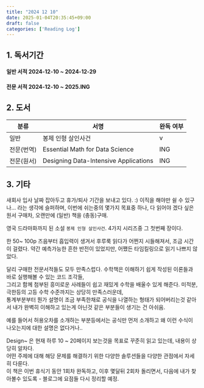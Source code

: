 ```yaml
---
title: "2024 12 10"
date: 2025-01-04T20:35:45+09:00
draft: false
categories: ['Reading Log']
---
```


## 1. 독서기간

#### 일반 서적 2024-12-10 ~ 2024-12-29
#### 전문 서적 2024-12-10 ~ 2025.ING

## 2. 도서

|분류 | 서명                |  완독 여부    |
|-| --------------- | ----|
|일반| 봉제 인형 살인사건  | v |
|전문(번역)| Essential Math for Data Science | ING |
|전문(원서)| Designing Data-Intensive Applications | ING |


## 3. 기타 

새회사 입사 날짜 잡아두고 휴가/퇴사 기간을 보내고 있다. :)
이직을 해야만 쉴 수 있구나... 라는 생각에 슬퍼하며, 이번에 쉬는중의 몇가지 목표중 하나,
다 읽어야 겠다 싶은 원서 구매차, 오랜만에 (일반) 책을 (충동)구매. 

영국 드라마화까지 된 소설 `봉제 인형 살인사건`. 4가지 시리즈중 그 첫번째 장이다.  

한 50~ 100p 즈음부터 흡입력이 생겨서 후루룩 읽다가 어쩐지 시들해져서, 조금 시간이 걸렸다.
약간 예측가능한 흔한 반전이 있었지만, 어쨌든 타임킬링으로 읽기 나쁘지 않았다.


달리 구매한 전문서적들도 모두 만족스럽다. 
수학책은 이해하기 쉽게 작성된 이론들과 바로 실행해볼 수 있는 코드 조각들,   
그리고 함께 첨부된 흥미로운 사례들이 쉽고 재밌게 수학을 배울수 있게 해준다. 
미적분, 극한등의 고등 수학 수준까지는 상당히 만족스러운데,  
통계부분부터 뭔가 설명이 조금 부족한채로 공식을 나열하는 형태가 되어버리는것 같아서 내가 완벽히 이해하고 있는게 아닌것 같은 부분들이 생기는 건 아쉬움.

예를 들어서 허용오차를 소개하는 부분등에서는 공식만 먼저 소개하고 왜 이런 수식이 나오는지에 대한 설명은 없다거나..


Design~ 은 현재 하루 10 ~ 20페이지 보는것을 목표로 꾸준히 읽고 있는데, 내용이 상당히 알차다.   
어떤 주제에 대해 해당 문제를 해결하기 위한 다양한 솔루션들을 다양한 관점에서 자세히 다룬다.   
이 책은 이번 휴식기 동안 1회차 완독하고, 이후 몇달뒤 2회차 돌리면서, 다음에 내가 찾아볼수 있도록 -  블로그에 요점들 다시 정리할 예정.

